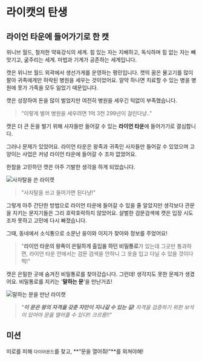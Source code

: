 # 라이캣의 탄생

## 라이언 타운에 들어가기로 한 캣

위니브 월드, 철저한 약육강식의 세계. 힘 있는 자는 지배하고, 독식하며 힘 없는 자는 빼앗기고, 굶주리는 세계. 마법과 기계가 공존하는 세계입니다.

캣은 위니브 월드 외곽에서 생선가게를 운영하는 평민입니다. 캣의 꿈은 물고기를 많이 팔아 귀족에게만 허락된 병원을 세우는 것이었어요. 알약 하나면 치료할 수 있는 병을 병원에 못가 가족을 모두 잃었기 때문입니다.

캣은 성장하여 돈을 많이 벌었지만 여전히 병원을 세우긴 턱없이 부족했습니다.

> "이렇게 벌어 병원을 세우려면 1억 3천 299년이 걸린다냥.."

캣은 더 큰 돈을 벌기 위해 사자들만 들어갈 수 있는 **라이언 타운**에 들어가기로 결심합니다.

그러나 문제가 있었어요. 라이언 타운은 왕족과 귀족인 사자들만 들어갈 수 있었으며 고양이는 사업은 커녕 라이언 타운에 들어갈 수 조차 없었어요.

한참을 고민하던 캣은 아주 기발한 생각을 하게 되었습니다.

![사자탈을 쓴 라이캣](./story1-1.png)

> "사자탈을 쓰고 들어가면 된다냥!"

그렇게 아주 간단한 방법으로 라이언 타운에 들어갈 수 있을 줄 알았지만 생각보다 관문을 지키는 문지기들은 그리 호락호락하지 않았어요. 살벌한 검문검색에 캣은 입장 시도 조차 못하고 고민에 다시 빠졌습니다.

그때, 동네에서 소식통으로 소문난 웅이와 이지가 찾아와 정보를 주었어요!

> "**라이언 타운의 왕족이 은밀하게 출입을 하던 비밀통로**가 있는데 그곳만 통과하면, 라이언 타운 안에서는 검문 검색을 안하니 그 옷을 입고 다닐 수 있을 것이다 찍!"

캣은 은밀한 곳에 숨겨진 비밀통로를 찾아갔습니다. 그런데! 생각지도 못한 문제가 생겼어요. 비밀통로를 지키는 '**말하는 문**'을 만난거죠!

![말하는 문을 만난 라이캣](./story1-2.png)

> *"**이 문은 왕의 자격을 갖춘 자만이 지나갈 수 있는 길!** 자격을 검증하기 위한 보석이 있어야 문을 열어줄 수 있다!! 크르릉!!"*

## 미션

미로를 피해 `다이아몬드`를 찾고, **“문을 열어줘!”**를 외쳐야해!